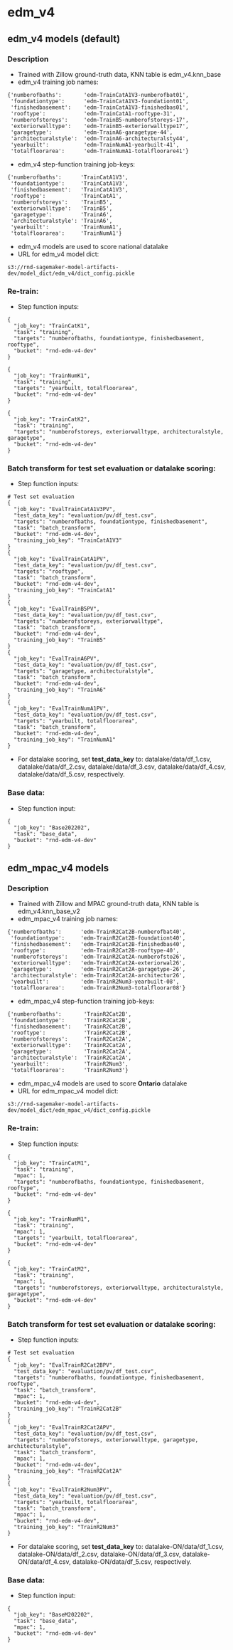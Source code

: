 # edm_v4

## edm_v4 models (default)

### Description

* Trained with Zillow ground-truth data, KNN table is edm_v4.knn_base 
* edm_v4 training job names:
```
{'numberofbaths':       'edm-TrainCatA1V3-numberofbat01',
 'foundationtype':      'edm-TrainCatA1V3-foundationt01',
 'finishedbasement':    'edm-TrainCatA1V3-finishedbas01',
 'rooftype':            'edm-TrainCatA1-rooftype-31',
 'numberofstoreys':     'edm-TrainB5-numberofstoreys-17',
 'exteriorwalltype':    'edm-TrainB5-exteriorwalltype17',
 'garagetype':          'edm-TrainA6-garagetype-44',
 'architecturalstyle':  'edm-TrainA6-architecturalsty44',
 'yearbuilt':           'edm-TrainNumA1-yearbuilt-41',
 'totalfloorarea':      'edm-TrainNumA1-totalfloorare41'}
```
* edm_v4 step-function training job-keys:
```
{'numberofbaths':      'TrainCatA1V3',
 'foundationtype':     'TrainCatA1V3',
 'finishedbasement':   'TrainCatA1V3',
 'rooftype':           'TrainCatA1',
 'numberofstoreys':    'TrainB5',
 'exteriorwalltype':   'TrainB5',
 'garagetype':         'TrainA6',
 'architecturalstyle': 'TrainA6',
 'yearbuilt':          'TrainNumA1',
 'totalfloorarea':     'TrainNumA1'}
```
* edm_v4 models are used to score national datalake
* URL for edm_v4 model dict:
```
s3://rnd-sagemaker-model-artifacts-dev/model_dict/edm_v4/dict_config.pickle
```

### Re-train:
* Step function inputs:
``` 
{
  "job_key": "TrainCatK1",
  "task": "training",
  "targets": "numberofbaths, foundationtype, finishedbasement, rooftype",
  "bucket": "rnd-edm-v4-dev"
}

{
  "job_key": "TrainNumK1",
  "task": "training",
  "targets": "yearbuilt, totalfloorarea",
  "bucket": "rnd-edm-v4-dev"
}

{
  "job_key": "TrainCatK2",
  "task": "training",
  "targets": "numberofstoreys, exteriorwalltype, architecturalstyle, garagetype",
  "bucket": "rnd-edm-v4-dev"
}
```

### Batch transform for test set evaluation or datalake scoring:
* Step function inputs:
```
# Test set evaluation
{
  "job_key": "EvalTrainCatA1V3PV",
  "test_data_key": "evaluation/pv/df_test.csv",
  "targets": "numberofbaths, foundationtype, finishedbasement",
  "task": "batch_transform",
  "bucket": "rnd-edm-v4-dev",
  "training_job_key": "TrainCatA1V3"
}
{
  "job_key": "EvalTrainCatA1PV",
  "test_data_key": "evaluation/pv/df_test.csv",
  "targets": "rooftype",
  "task": "batch_transform",
  "bucket": "rnd-edm-v4-dev",
  "training_job_key": "TrainCatA1"
}
{
  "job_key": "EvalTrainB5PV",
  "test_data_key": "evaluation/pv/df_test.csv",
  "targets": "numberofstoreys, exteriorwalltype",
  "task": "batch_transform",
  "bucket": "rnd-edm-v4-dev",
  "training_job_key": "TrainB5"
}
{
  "job_key": "EvalTrainA6PV",
  "test_data_key": "evaluation/pv/df_test.csv",
  "targets": "garagetype, architecturalstyle",
  "task": "batch_transform",
  "bucket": "rnd-edm-v4-dev",
  "training_job_key": "TrainA6"
}
{
  "job_key": "EvalTrainNumA1PV",
  "test_data_key": "evaluation/pv/df_test.csv",
  "targets": "yearbuilt, totalfloorarea",
  "task": "batch_transform",
  "bucket": "rnd-edm-v4-dev",
  "training_job_key": "TrainNumA1"
}
```
* For datalake scoring, set **test_data_key** to: datalake/data/df_1.csv, datalake/data/df_2.csv, datalake/data/df_3.csv, datalake/data/df_4.csv, datalake/data/df_5.csv, respectively.

### Base data:
* Step function input:
```
{
  "job_key": "Base202202",
  "task": "base_data",
  "bucket": "rnd-edm-v4-dev"
}
```


## edm_mpac_v4 models

### Description

* Trained with Zillow and MPAC ground-truth data, KNN table is edm_v4.knn_base_v2 
* edm_mpac_v4 training job names:
```
{'numberofbaths':      'edm-TrainR2Cat2B-numberofbat40',
 'foundationtype':     'edm-TrainR2Cat2B-foundationt40',
 'finishedbasement':   'edm-TrainR2Cat2B-finishedbas40',
 'rooftype':           'edm-TrainR2Cat2B-rooftype-40',
 'numberofstoreys':    'edm-TrainR2Cat2A-numberofsto26',
 'exteriorwalltype':   'edm-TrainR2Cat2A-exteriorwal26',
 'garagetype':         'edm-TrainR2Cat2A-garagetype-26',
 'architecturalstyle': 'edm-TrainR2Cat2A-architectur26',
 'yearbuilt':          'edm-TrainR2Num3-yearbuilt-08',
 'totalfloorarea':     'edm-TrainR2Num3-totalfloorar08'}
```
* edm_mpac_v4 step-function training job-keys:
```
{'numberofbaths':       'TrainR2Cat2B',
 'foundationtype':      'TrainR2Cat2B',
 'finishedbasement':    'TrainR2Cat2B',
 'rooftype':            'TrainR2Cat2B',
 'numberofstoreys':     'TrainR2Cat2A',
 'exteriorwalltype':    'TrainR2Cat2A',
 'garagetype':          'TrainR2Cat2A',
 'architecturalstyle':  'TrainR2Cat2A',
 'yearbuilt':           'TrainR2Num3',
 'totalfloorarea':      'TrainR2Num3'}
```
* edm_mpac_v4 models are used to score **Ontario** datalake
* URL for edm_mpac_v4 model dict:
```
s3://rnd-sagemaker-model-artifacts-dev/model_dict/edm_mpac_v4/dict_config.pickle
```

### Re-train:
* Step function inputs:
``` 
{
  "job_key": "TrainCatM1",
  "task": "training",
  "mpac": 1,
  "targets": "numberofbaths, foundationtype, finishedbasement, rooftype",
  "bucket": "rnd-edm-v4-dev"
}

{
  "job_key": "TrainNumM1",
  "task": "training",
  "mpac": 1,
  "targets": "yearbuilt, totalfloorarea",
  "bucket": "rnd-edm-v4-dev"
}

{
  "job_key": "TrainCatM2",
  "task": "training",
  "mpac": 1,
  "targets": "numberofstoreys, exteriorwalltype, architecturalstyle, garagetype",
  "bucket": "rnd-edm-v4-dev"
}
```

### Batch transform for test set evaluation or datalake scoring:
* Step function inputs:
```
# Test set evaluation
{
  "job_key": "EvalTrainR2Cat2BPV",
  "test_data_key": "evaluation/pv/df_test.csv",
  "targets": "numberofbaths, foundationtype, finishedbasement, rooftype",
  "task": "batch_transform",
  "mpac": 1,
  "bucket": "rnd-edm-v4-dev",
  "training_job_key": "TrainR2Cat2B"
}
{
  "job_key": "EvalTrainR2Cat2APV",
  "test_data_key": "evaluation/pv/df_test.csv",
  "targets": "numberofstoreys, exteriorwalltype, garagetype, architecturalstyle",
  "task": "batch_transform",
  "mpac": 1,
  "bucket": "rnd-edm-v4-dev",
  "training_job_key": "TrainR2Cat2A"
}
{
  "job_key": "EvalTrainR2Num3PV",
  "test_data_key": "evaluation/pv/df_test.csv",
  "targets": "yearbuilt, totalfloorarea",
  "task": "batch_transform",
  "mpac": 1,
  "bucket": "rnd-edm-v4-dev",
  "training_job_key": "TrainR2Num3"
}
```
* For datalake scoring, set **test_data_key** to: datalake-ON/data/df_1.csv, datalake-ON/data/df_2.csv, datalake-ON/data/df_3.csv, datalake-ON/data/df_4.csv, datalake-ON/data/df_5.csv, respectively.

### Base data:
* Step function input:
```
{
  "job_key": "BaseM202202",
  "task": "base_data",
  "mpac": 1,
  "bucket": "rnd-edm-v4-dev"
}
```
